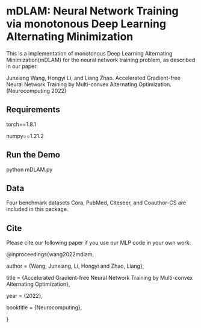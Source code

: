 # mDLAM: Neural Network Training via monotonous Deep Learning Alternating Minimization 
This is a implementation of monotonous Deep Learning Alternating Minimization(mDLAM) for the neural network training problem, as described in our paper:

Junxiang Wang, Hongyi Li, and Liang Zhao. Accelerated Gradient-free Neural Network Training by Multi-convex Alternating Optimization. (Neurocomputing 2022)


##  Requirements



torch==1.8.1

numpy==1.21.2


## Run the Demo

python mDLAM.py


## Data


Four benchmark datasets Cora, PubMed, Citeseer, and Coauthor-CS are included in this package.


## Cite


Please cite our following paper if you use our MLP code in your own work:

@inproceedings{wang2022mdlam,

author = {Wang, Junxiang, Li, Hongyi and Zhao, Liang},

title = {Accelerated Gradient-free Neural Network Training by Multi-convex Alternating Optimization},

year = {2022},

booktitle = {Neurocomputing},

}
